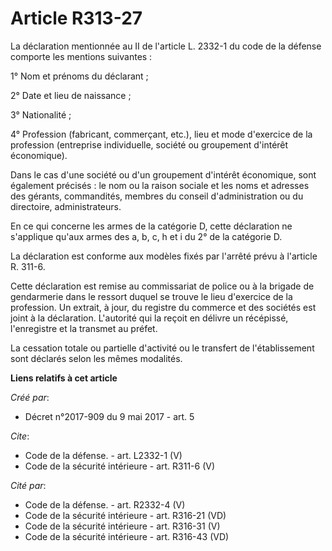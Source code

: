 # Article R313-27

La déclaration mentionnée au II de l'article L. 2332-1 du code de la défense comporte les mentions suivantes : 

1° Nom et prénoms du déclarant ; 

2° Date et lieu de naissance ; 

3° Nationalité ; 

4° Profession (fabricant, commerçant, etc.), lieu et mode d'exercice de la profession (entreprise individuelle, société ou
groupement d'intérêt économique). 

Dans le cas d'une société ou d'un groupement d'intérêt économique, sont également précisés : le nom ou la raison sociale et
les noms et adresses des gérants, commandités, membres du conseil d'administration ou du directoire, administrateurs. 

En ce qui concerne les armes de la catégorie D, cette déclaration ne s'applique qu'aux armes des a, b, c, h et i du 2° de la
catégorie D. 

La déclaration est conforme aux modèles fixés par l'arrêté prévu à l'article R. 311-6. 

Cette déclaration est remise au commissariat de police ou à la brigade de gendarmerie dans le ressort duquel se trouve le
lieu d'exercice de la profession. Un extrait, à jour, du registre du commerce et des sociétés est joint à la déclaration.
L'autorité qui la reçoit en délivre un récépissé, l'enregistre et la transmet au préfet. 

La cessation totale ou partielle d'activité ou le transfert de l'établissement sont déclarés selon les mêmes modalités.

**Liens relatifs à cet article**

_Créé par_:

  - Décret n°2017-909 du 9 mai 2017 - art. 5

_Cite_:

  - Code de la défense. - art. L2332-1 (V)
  - Code de la sécurité intérieure - art. R311-6 (V)

_Cité par_:

  - Code de la défense. - art. R2332-4 (V)
  - Code de la sécurité intérieure - art. R316-21 (VD)
  - Code de la sécurité intérieure - art. R316-31 (V)
  - Code de la sécurité intérieure - art. R316-43 (VD)
